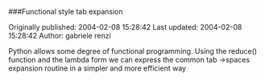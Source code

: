 ###Functional  style tab expansion

Originally published: 2004-02-08 15:28:42
Last updated: 2004-02-08 15:28:42
Author: gabriele renzi

Python allows some degree of functional programming. Using the reduce() function and the lambda form we can express the common tab ->spaces expansion routine in a simpler and more efficient way